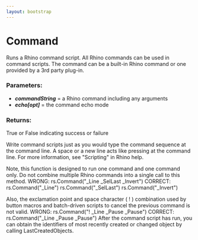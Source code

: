 ```yaml
---
layout: bootstrap
---
```


# Command

Runs a Rhino command script. All Rhino commands can be used in command
        scripts. The command can be a built-in Rhino command or one provided by a
        3rd party plug-in.
        

### Parameters:

- ***commandString*** = a Rhino command including any arguments
- ***echo[opt]*** = the command echo mode
        

### Returns:


  True or False indicating success or failure
        
Write command scripts just as you would type the command sequence at the
command line. A space or a new line acts like pressing <Enter> at the
command line. For more information, see "Scripting" in Rhino help.
    
Note, this function is designed to run one command and one command only.
Do not combine multiple Rhino commands into a single call to this method.
  WRONG:
    rs.Command("_Line _SelLast _Invert")
  CORRECT:
    rs.Command("_Line")
    rs.Command("_SelLast")
    rs.Command("_Invert")
    
Also, the exclamation point and space character ( ! ) combination used by
button macros and batch-driven scripts to cancel the previous command is
not valid.
  WRONG:
    rs.Command("! _Line _Pause _Pause")
  CORRECT:
    rs.Command("_Line _Pause _Pause")
After the command script has run, you can obtain the identifiers of most
recently created or changed object by calling LastCreatedObjects.
        
